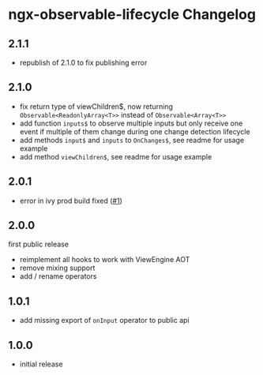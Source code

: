 # ngx-observable-lifecycle Changelog

## 2.1.1

* republish of 2.1.0 to fix publishing error

## 2.1.0

* fix return type of viewChildren$, now returning ```Observable<ReadonlyArray<T>>``` instead of ```Observable<Array<T>>```
* add function ```inputs$``` to observe multiple inputs but only receive one event if multiple of them change during one change detection lifecycle
* add methods ```input$``` and ```inputs``` to ```OnChanges$```, see readme for usage example
* add method ```viewChildren$```, see readme for usage example

## 2.0.1

* error in ivy prod build fixed ([#1](https://github.com/pdtec/ngx-observable-lifecycle/issues/1))

## 2.0.0

first public release

* reimplement all hooks to work with ViewEngine AOT
* remove mixing support
* add / rename operators

## 1.0.1

* add missing export of ```onInput``` operator to public api

## 1.0.0

* initial release
